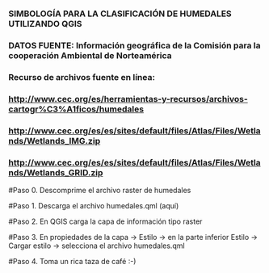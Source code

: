 ### SIMBOLOGÍA PARA LA CLASIFICACIÓN DE HUMEDALES UTILIZANDO QGIS
### DATOS FUENTE: Información geográfica de la Comisión para la cooperación Ambiental de Norteamérica
### Recurso de archivos fuente en línea: 
### http://www.cec.org/es/herramientas-y-recursos/archivos-cartogr%C3%A1ficos/humedales
### http://www.cec.org/es/es/sites/default/files/Atlas/Files/Wetlands/Wetlands_IMG.zip
### http://www.cec.org/es/es/sites/default/files/Atlas/Files/Wetlands/Wetlands_GRID.zip

#Paso 0. Descomprime el archivo raster de humedales

#Paso 1. Descarga el archivo humedales.qml (aquí)

#Paso 2. En QGIS carga la capa de información tipo raster

#Paso 3. En propiedades de la capa -> Estilo -> en la parte inferior Estilo -> Cargar estilo -> selecciona el archivo humedales.qml

#Paso 4. Toma un rica taza de café :-)

